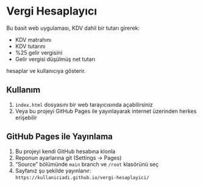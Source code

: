 
# Vergi Hesaplayıcı

Bu basit web uygulaması, KDV dahil bir tutarı girerek:
- KDV matrahını
- KDV tutarını
- %25 gelir vergisini
- Gelir vergisi düşülmüş net tutarı

hesaplar ve kullanıcıya gösterir.

## Kullanım

1. `index.html` dosyasını bir web tarayıcısında açabilirsiniz  
2. Veya bu projeyi GitHub Pages ile yayınlayarak internet üzerinden herkes erişebilir

## GitHub Pages ile Yayınlama

1. Bu projeyi kendi GitHub hesabına klonla
2. Reponun ayarlarına git (Settings → Pages)
3. “Source” bölümünde `main` branch ve `/root` klasörünü seç
4. Sayfanız şu şekilde yayınlanır:  
   `https://kullaniciadi.github.io/vergi-hesaplayici/`
